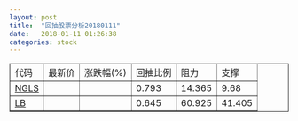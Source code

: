 ```yaml
---
layout: post
title:  "回抽股票分析20180111"
date:   2018-01-11 01:26:38
categories: stock
---
```

<script type="text/javascript">
var stockList = []
stockList.push('gb_ngls');
stockList.push('gb_lb');
</script>
<table border="1">
 <tr>
 <td>代码</td>
 <td>最新价</td>
 <td>涨跌幅(%)</td>
 <td>回抽比例</td>
 <td>阻力</td>
 <td>支撑</td>
</tr>
  <tr id="ngls">
  <td><a href="http://stock.finance.sina.com.cn/usstock/quotes/NGLS.html" target="_blank">NGLS</a></td><td></td><td></td><td>0.793</td><td>14.365</td><td>9.68</td></tr>
  <tr id="lb">
  <td><a href="http://stock.finance.sina.com.cn/usstock/quotes/LB.html" target="_blank">LB</a></td><td></td><td></td><td>0.645</td><td>60.925</td><td>41.405</td></tr>
</table>

